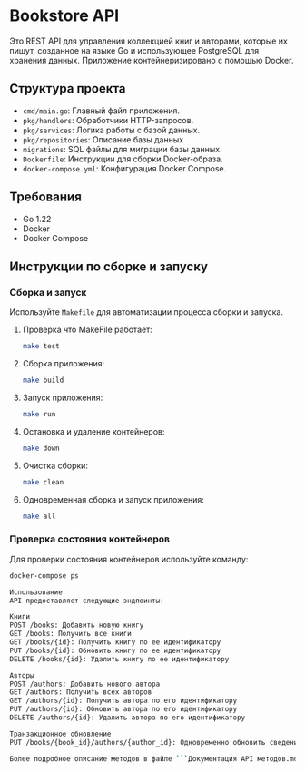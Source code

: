 # Bookstore API

Это REST API для управления коллекцией книг и авторами, которые их пишут, созданное на языке Go и использующее PostgreSQL для хранения данных. Приложение контейнеризировано с помощью Docker.

## Структура проекта

- `cmd/main.go`: Главный файл приложения.
- `pkg/handlers`: Обработчики HTTP-запросов.
- `pkg/services`: Логика работы с базой данных.
- `pkg/repositories`: Описание базы данных
- `migrations`: SQL файлы для миграции базы данных.
- `Dockerfile`: Инструкции для сборки Docker-образа.
- `docker-compose.yml`: Конфигурация Docker Compose.

## Требования

- Go 1.22
- Docker
- Docker Compose

## Инструкции по сборке и запуску

### Сборка и запуск

Используйте `Makefile` для автоматизации процесса сборки и запуска.

1. Проверка что MakeFile работает:
    ```sh
    make test
    ```

2. Сборка приложения:
    ```sh
    make build
    ```

3. Запуск приложения:
    ```sh
    make run
    ```

4. Остановка и удаление контейнеров:
    ```sh
    make down
    ```

5. Очистка сборки:
    ```sh
    make clean
    ```
    
6. Одновременная сборка и запуск приложения:
    ```sh
    make all
    ```

### Проверка состояния контейнеров

Для проверки состояния контейнеров используйте команду:
```sh
docker-compose ps

Использование
API предоставляет следующие эндпоинты:

Книги
POST /books: Добавить новую книгу
GET /books: Получить все книги
GET /books/{id}: Получить книгу по ее идентификатору
PUT /books/{id}: Обновить книгу по ее идентификатору
DELETE /books/{id}: Удалить книгу по ее идентификатору

Авторы
POST /authors: Добавить нового автора
GET /authors: Получить всех авторов
GET /authors/{id}: Получить автора по его идентификатору
PUT /authors/{id}: Обновить автора по его идентификатору
DELETE /authors/{id}: Удалить автора по его идентификатору

Транзакционное обновление
PUT /books/{book_id}/authors/{author_id}: Одновременно обновить сведения о книге и авторе

Более подробное описание методов в файле ```Документация API методов.md```
